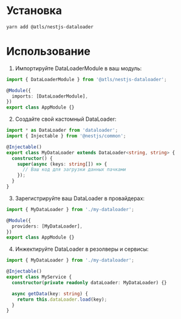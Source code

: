 # Установка
```bash
yarn add @atls/nestjs-dataloader
```

# Использование
1. Импортируйте DataLoaderModule в ваш модуль:
```typescript
import { DataLoaderModule } from '@atls/nestjs-dataloader';

@Module({
  imports: [DataLoaderModule],
})
export class AppModule {}
```
2. Создайте свой кастомный DataLoader:
```typescript
import * as DataLoader from 'dataloader';
import { Injectable } from '@nestjs/common';

@Injectable()
export class MyDataLoader extends DataLoader<string, string> {
  constructor() {
    super(async (keys: string[]) => {
      // Ваш код для загрузки данных пачками
    });
  }
}
```
3. Зарегистрируйте ваш DataLoader в провайдерах:
```typescript
import { MyDataLoader } from './my-dataloader';

@Module({
  providers: [MyDataLoader],
})
export class AppModule {}
```
4. Инжектируйте DataLoader в резолверы и сервисы:
```typescript
import { MyDataLoader } from './my-dataloader';

@Injectable()
export class MyService {
  constructor(private readonly dataLoader: MyDataLoader) {}

  async getData(key: string) {
    return this.dataLoader.load(key);
  }
}
```
